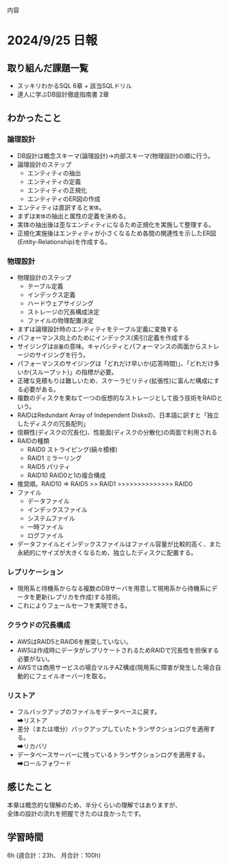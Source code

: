 内容
# 2024/9/25 日報
## 取り組んだ課題一覧
+ スッキリわかるSQL 6章 + 該当SQLドリル
+ 達人に学ぶDB設計徹底指南書 2章

## わかったこと
### 論理設計
+ DB設計は概念スキーマ(論理設計)→内部スキーマ(物理設計)の順に行う。
+ 論理設計のステップ
    + エンティティの抽出
    + エンティティの定義
    + エンティティの正規化
    + エンティティのER図の作成
+ エンティティは直訳すると`実体`。
+ まずは`実体`の抽出と属性の定義を決める。
+ 実体の抽出後は歪なエンティティになるため正規化を実施して整理する。
+ 正規化実施後はエンティティが小さくなるため各間の関連性を示したER図(Entity-Relationship)を作成する。

### 物理設計
+ 物理設計のステップ
    + テーブル定義
    + インデックス定義
    + ハードウェアサイジング
    + ストレージの冗長構成決定
    + ファイルの物理配置決定
+ まずは論理設計時のエンティティをテーブル定義に変換する
+ パフォーマンス向上のためにインデックス(索引)定義を作成する
+ サイジングは`容量`の意味。キャパシティとパフォーマンスの両面からストレージのサイジングを行う。
+ パフォーマンスのサイジングは「どれだけ早いか(応答時間)」、「どれだけ多いか(スループット)」の指標が必要。
+ 正確な見積もりは難しいため、スケーラビリティ(拡張性)に富んだ構成にする必要がある。
+ 複数のディスクを束ねて一つの仮想的なストレージとして扱う技術をRAIDという。
+ RAIDはRedundant Array of Independent Disksの、日本語に訳すと「独立したディスクの冗長配列」
+ 信頼性(ディスクの冗長化)、性能面(ディスクの分散化)の両面で利用される
+ RAIDの種類
    + RAID0 ストライピング(縞々模様)
    + RAID1 ミラーリング
    + RAID5 パリティ
    + RAID10 RAID0と1の複合構成
+ 推奨順。RAID10 => RAID5 >> RAID1 >>>>>>>>>>>>>> RAID0
+ ファイル
    + データファイル
    + インデックスファイル
    + システムファイル
    + 一時ファイル
    + ログファイル
+ データファイルとインデックスファイルはファイル容量が比較的高く、また永続的にサイズが大きくなるため、独立したディスクに配置する。

### レプリケーション
+ 現用系と待機系からなる複数のDBサーバを用意して現用系から待機系にデータを更新(レプリカを作成)する技術。
+ これによりフェールセーフを実現できる。

### クラウドの冗長構成
+ AWSはRAID5とRAID6を推奨していない。
+ AWSは作成時にデータがレプリケートされるためRAIDで冗長性を担保する必要がない。
+ AWSでは商用サービスの場合マルチAZ構成(現用系に障害が発生した場合自動的にフェイルオーバー)を取る。

### リストア
+ フルバックアップのファイルをデータベースに戻す。  
➡リストア
+ 差分（または増分）バックアップしていたトランザクションログを適用する。  
➡リカバリ
+ データベースサーバーに残っているトランザクションログを適用する。  
➡ロールフォワード


## 感じたこと  
本章は概念的な理解のため、半分くらいの理解ではありますが、  
全体の設計の流れを把握できたのは良かったです。

## 学習時間
6h (週合計：23h、 月合計：100h)